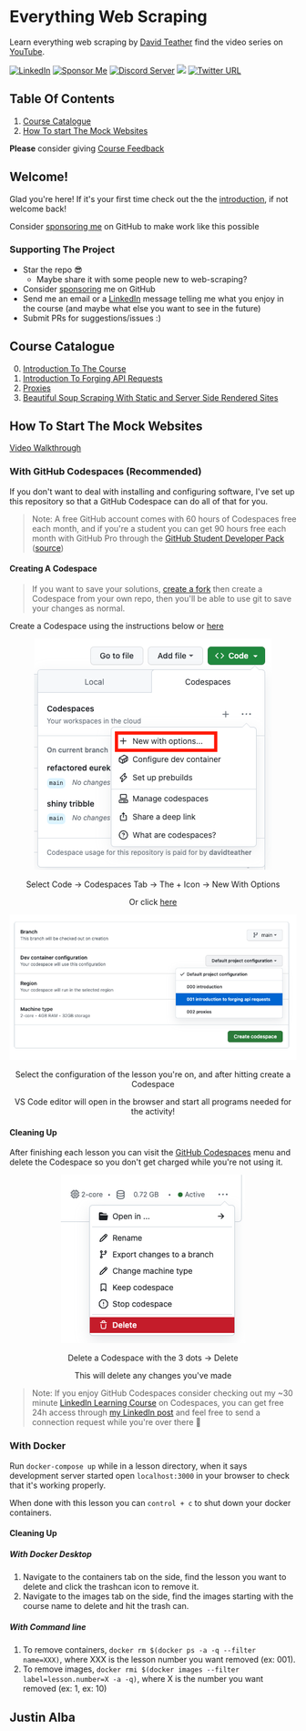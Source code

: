 # Everything Web Scraping
Learn everything web scraping by [David Teather](https://twitter.com/david_teather) find the video series on [YouTube](https://youtube.com/playlist?list=PLmRtxHvzkEE8Ofiy4hnnXSoxw7gs4HOHt).

[![LinkedIn](https://img.shields.io/badge/LinkedIn-0077B5?style=for-the-badge&logo=linkedin&logoColor=white&style=flat-square)](https://www.linkedin.com/in/davidteather/) [![Sponsor Me](https://img.shields.io/static/v1?label=Sponsor&message=%E2%9D%A4&logo=GitHub)](https://github.com/sponsors/davidteather) [![Discord Server](https://img.shields.io/discord/783108952111579166.svg?color=7289da&logo=discord&style=flat-square)](https://discord.gg/yyPhbfma6f) ![](https://visitor-badge.laobi.icu/badge?page_id=davidteather.web-scraping-by-reverse-engineering) [![Twitter URL](https://img.shields.io/twitter/url?style=social&url=https%3A%2F%2Ftwitter.com%2Fdavid_teather)](https://twitter.com/david_teather)

## Table Of Contents
1. [Course Catalogue](#course-catalogue)
2. [How To start The Mock Websites](#how-to-start-the-mock-websites)

**Please** consider giving [Course Feedback](https://forms.gle/LjRwHoR34vD1knGa6)

## Welcome!

Glad you're here! If it's your first time check out the the [introduction](./000-introduction/README.md), if not welcome back!

Consider [sponsoring me](https://github.com/sponsors/davidteather) on GitHub to make work like this possible

### Supporting The Project
* Star the repo 😎
    * Maybe share it with some people new to web-scraping?
* Consider [sponsoring](https://github.com/sponsors/davidteather) me on GitHub
* Send me an email or a [LinkedIn](https://www.linkedin.com/in/davidteather/) message telling me what you enjoy in the course (and maybe what else you want to see in the future)
* Submit PRs for suggestions/issues :)
## Course Catalogue
0. [Introduction To The Course](/000-introduction/)
1. [Introduction To Forging API Requests](/001-introduction-to-forging-api-requests/)
2. [Proxies](/002-proxies)
3. [Beautiful Soup Scraping With Static and Server Side Rendered Sites](/003-beautiful-soup-with-static-site-and-server-side-rendered-web-scraping)


## How To Start The Mock Websites

[Video Walkthrough](https://youtu.be/WmeDXK7KRKE)  

### With GitHub Codespaces (Recommended)

If you don't want to deal with installing and configuring software, I've set up this repository so that a GitHub Codespace can do all of that for you.

> Note: A free GitHub account comes with 60 hours of Codespaces free each month, and if you're a student you can get 90 hours free each month with GitHub Pro through the [GitHub Student Developer Pack](https://education.github.com/pack) ([source](https://github.com/features/codespaces))

#### Creating A Codespace
> If you want to save your solutions, [create a fork](https://github.com/davidteather/everything-web-scraping/fork) then create a Codespace from your own repo, then you'll be able to use git to save your changes as normal.

Create a Codespace using the instructions below or [here](https://github.com/codespaces/new)
<div align="center">
  <img src="./assets/codespaces-new-with-options.png">
  <p>Select Code -> Codespaces Tab -> The + Icon -> New With Options</p>
  <p>Or click <a href="https://github.com/codespaces/new?hide_repo_select=true&ref=main&repo=579266275">here</a></p>
</div>

<div align="center">
  <img src="./assets/codespaces-select-configuration.png">
  <p>Select the configuration of the lesson you're on, and after hitting create a Codespace</p>
  <p>VS Code editor will open in the browser and start all programs needed for the activity!</p>
</div>

#### Cleaning Up

After finishing each lesson you can visit the [GitHub Codespaces](https://github.com/codespaces) menu and delete the Codespace so you don't get charged while you're not using it.

<div align="center">
  <img src="./assets/delete-codespace.png">
  <p>Delete a Codespace with the 3 dots -> Delete</p>
  <p>This will delete any changes you've made</p>
</div>

> Note: If you enjoy GitHub Codespaces consider checking out my ~30 minute [LinkedIn Learning Course](https://www.linkedin.com/learning/github-codespaces-for-students/why-use-github-codespaces) on Codespaces, you can get free 24h access through [my LinkedIn post](https://www.linkedin.com/feed/update/urn:li:activity:7069391759281147905/) and feel free to send a connection request while you're over there 🤠

### With Docker

Run `docker-compose up` while in a lesson directory, when it says development server started open `localhost:3000` in your browser to check that it's working properly.

When done with this lesson you can `control + c` to shut down your docker containers.

#### Cleaning Up
##### With Docker Desktop

1. Navigate to the containers tab on the side, find the lesson you want to delete and click the trashcan icon to remove it.
2. Navigate to the images tab on the side, find the images starting with the course name to delete and hit the trash can.

##### With Command line

1. To remove containers, `docker rm $(docker ps -a -q --filter name=XXX)`, where XXX is the lesson number you want removed (ex: 001).
2. To remove images, `docker rmi $(docker images --filter label=lesson.number=X -a -q)`, where X is the number you want removed (ex: 1, ex: 10)

##


## Justin Alba

